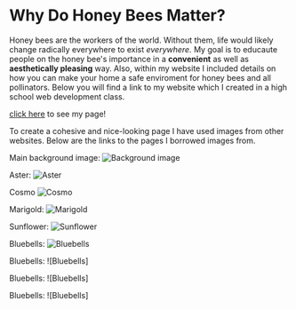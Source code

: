 # Why Do Honey Bees Matter?

Honey bees are the workers of the world. Without them, life would likely change radically everywhere to exist *everywhere.* My goal is to educaute people on the honey bee's importance in a **convenient** as well as **aesthetically pleasing** way. Also, within my website I included details on how you can make your home a safe enviroment for honey bees and all pollinators. Below you will find a link to my website which I created in a high school web development class.

[click here](http://julia-tala98.github.io) to see my page! 

To create a cohesive and nice-looking page I have used images from other websites. Below are the links to the pages I borrowed images from.

Main background image: ![Background image](http://wallpapercraze.com/images/wallpapers/honey_honeycomb_w1.jpeg)

Aster: ![Aster](http://www.gardeningknowhow.com/wp-content/uploads/2011/09/aster-400x267.jpg)

Cosmo ![Cosmo](http://www.seriouslyflowers.com/wp-content/uploads/2014/05/cosmo-flower.jpg)

Marigold: ![Marigold](http://www.namesofflowers.net/images/marigold-flower-3.jpg)

Sunflower: ![Sunflower](http://www.understanding-horse-nutrition.com/images/black-oil-sunflower-seeds-p.jpg)

Bluebells: ![Bluebells](http://static.squarespace.com/static/50ce11c4e4b0c301a8235997/t/50d17081e4b0cf581b4f9d2d/1355903105982/bluebells1.jpg)

Bluebells: ![Bluebells]

Bluebells: ![Bluebells]

Bluebells: ![Bluebells]

